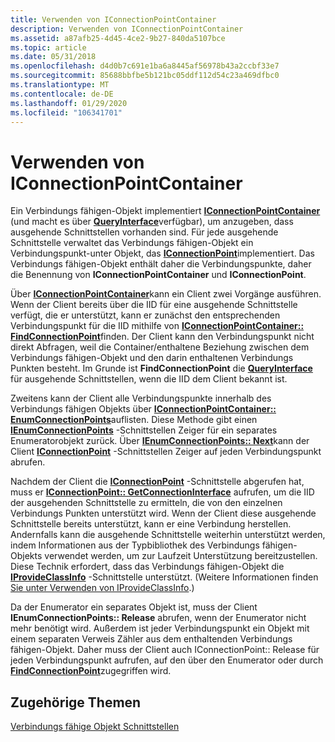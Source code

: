 ```yaml
---
title: Verwenden von IConnectionPointContainer
description: Verwenden von IConnectionPointContainer
ms.assetid: a87afb25-4d45-4ce2-9b27-840da5107bce
ms.topic: article
ms.date: 05/31/2018
ms.openlocfilehash: d4d0b7c691e1ba6a8445af56978b43a2ccbf33e7
ms.sourcegitcommit: 85688bbfbe5b121bc05ddf112d54c23a469dfbc0
ms.translationtype: MT
ms.contentlocale: de-DE
ms.lasthandoff: 01/29/2020
ms.locfileid: "106341701"
---
```

# <a name="using-iconnectionpointcontainer"></a>Verwenden von IConnectionPointContainer

Ein Verbindungs fähigen-Objekt implementiert [**IConnectionPointContainer**](/windows/desktop/api/OCIdl/nn-ocidl-iconnectionpointcontainer) (und macht es über [**QueryInterface**](/windows/desktop/api/Unknwn/nf-unknwn-iunknown-queryinterface(q))verfügbar), um anzugeben, dass ausgehende Schnittstellen vorhanden sind. Für jede ausgehende Schnittstelle verwaltet das Verbindungs fähigen-Objekt ein Verbindungspunkt-unter Objekt, das [**IConnectionPoint**](/windows/desktop/api/OCIdl/nn-ocidl-iconnectionpoint)implementiert. Das Verbindungs fähigen-Objekt enthält daher die Verbindungspunkte, daher die Benennung von **IConnectionPointContainer** und **IConnectionPoint**.

Über [**IConnectionPointContainer**](/windows/desktop/api/OCIdl/nn-ocidl-iconnectionpointcontainer)kann ein Client zwei Vorgänge ausführen. Wenn der Client bereits über die IID für eine ausgehende Schnittstelle verfügt, die er unterstützt, kann er zunächst den entsprechenden Verbindungspunkt für die IID mithilfe von [**IConnectionPointContainer:: FindConnectionPoint**](/windows/desktop/api/OCIdl/nf-ocidl-iconnectionpointcontainer-findconnectionpoint)finden. Der Client kann den Verbindungspunkt nicht direkt Abfragen, weil die Container/enthaltene Beziehung zwischen dem Verbindungs fähigen-Objekt und den darin enthaltenen Verbindungs Punkten besteht. Im Grunde ist **FindConnectionPoint** die [**QueryInterface**](/windows/desktop/api/Unknwn/nf-unknwn-iunknown-queryinterface(q)) für ausgehende Schnittstellen, wenn die IID dem Client bekannt ist.

Zweitens kann der Client alle Verbindungspunkte innerhalb des Verbindungs fähigen Objekts über [**IConnectionPointContainer:: EnumConnectionPoints**](/windows/desktop/api/OCIdl/nf-ocidl-iconnectionpointcontainer-enumconnectionpoints)auflisten. Diese Methode gibt einen [**IEnumConnectionPoints**](/windows/desktop/api/ocidl/nn-ocidl-ienumconnectionpoints) -Schnittstellen Zeiger für ein separates Enumeratorobjekt zurück. Über [**IEnumConnectionPoints:: Next**](/windows/desktop/api/ocidl/nf-ocidl-ienumconnectionpoints-next)kann der Client [**IConnectionPoint**](/windows/desktop/api/OCIdl/nn-ocidl-iconnectionpoint) -Schnittstellen Zeiger auf jeden Verbindungspunkt abrufen.

Nachdem der Client die [**IConnectionPoint**](/windows/desktop/api/OCIdl/nn-ocidl-iconnectionpoint) -Schnittstelle abgerufen hat, muss er [**IConnectionPoint:: GetConnectionInterface**](/windows/desktop/api/OCIdl/nf-ocidl-iconnectionpoint-getconnectioninterface) aufrufen, um die IID der ausgehenden Schnittstelle zu ermitteln, die von den einzelnen Verbindungs Punkten unterstützt wird. Wenn der Client diese ausgehende Schnittstelle bereits unterstützt, kann er eine Verbindung herstellen. Andernfalls kann die ausgehende Schnittstelle weiterhin unterstützt werden, indem Informationen aus der Typbibliothek des Verbindungs fähigen-Objekts verwendet werden, um zur Laufzeit Unterstützung bereitzustellen. Diese Technik erfordert, dass das Verbindungs fähigen-Objekt die [**IProvideClassInfo**](/windows/desktop/api/OCIdl/nn-ocidl-iprovideclassinfo) -Schnittstelle unterstützt. (Weitere Informationen finden [Sie unter Verwenden von IProvideClassInfo](using-iprovideclassinfo.md).)

Da der Enumerator ein separates Objekt ist, muss der Client **IEnumConnectionPoints:: Release** abrufen, wenn der Enumerator nicht mehr benötigt wird. Außerdem ist jeder Verbindungspunkt ein Objekt mit einem separaten Verweis Zähler aus dem enthaltenden Verbindungs fähigen-Objekt. Daher muss der Client auch IConnectionPoint:: Release für jeden Verbindungspunkt aufrufen, auf den über den Enumerator oder durch [**FindConnectionPoint**](/windows/desktop/api/OCIdl/nf-ocidl-iconnectionpointcontainer-findconnectionpoint)zugegriffen wird.

## <a name="related-topics"></a>Zugehörige Themen

<dl> <dt>

[Verbindungs fähige Objekt Schnittstellen](connectable-object-interfaces.md)
</dt> </dl>

 

 




